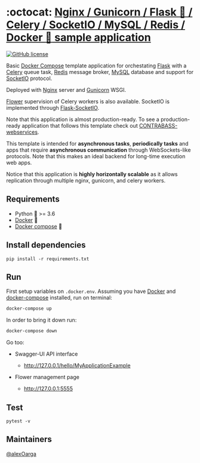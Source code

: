 
# :octocat: [Nginx / Gunicorn / Flask :snake: / Celery / SocketIO / MySQL / Redis / Docker :whale: sample application]() 

[![GitHub license](https://img.shields.io/badge/license-MIT-blue.svg)]() 

Basic [Docker Compose](https://docs.docker.com/compose/) template application for orchestating [Flask](https://flask.palletsprojects.com/en/2.0.x/) with a [Celery](https://docs.celeryproject.org/en/stable/) queue task, [Redis](https://redis.io/) message broker, [MySQL](https://www.mysql.com/) database and support for [SocketIO](https://socket.io/) protocol.

Deployed with [Nginx](https://nginx.org/en/) server and [Gunicorn](https://gunicorn.org/) WSGI.

[Flower](https://flower.readthedocs.io/en/latest/) supervision of Celery workers is also available. SocketIO is implemented through [Flask-SocketIO](https://flask-socketio.readthedocs.io/en/latest/).

Note that this application is almost production-ready. To see a production-ready application that follows this template check out [CONTRABASS-webservices](https://github.com/openCONTRABASS/CONTRABASS-webservice).

This template is intended for **asynchronous tasks**, **periodically tasks** and apps that require **asynchronous communication** through WebSockets-like protocols. 
Note that this makes an ideal backend for long-time execution web apps. 

Notice that this application is **highly horizontally scalable** as it allows replication through multiple nginx, gunicorn, and celery workers. 

## Requirements
- Python :snake: >= 3.6
- [Docker](https://docs.docker.com/engine/install/) :whale:
- [Docker compose](https://docs.docker.com/compose/install/) :whale:

## Install dependencies
```
pip install -r requirements.txt
```

## Run
First setup variables on ```.docker.env```.
Assuming you have [Docker](https://docs.docker.com/install/) and [docker-compose](https://docs.docker.com/compose/install/) installed, run on terminal:
```bash
docker-compose up
```

In order to bring it down run:
```bash
docker-compose down
```

Go too:
- Swagger-UI API interface
  - http://127.0.0.1/hello/MyApplicationExample
  
- Flower management page
  - http://127.0.0.1:5555




## Test

```
pytest -v
```

## Maintainers
[@alexOarga](https://github.com/alexOarga)

